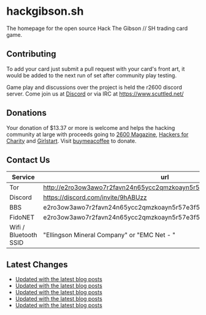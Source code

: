 # hackgibson.sh
The homepage for the open source Hack The Gibson // SH trading card game.


## Contributing

To add your card just submit a pull request with your card's front art, it would be added to the next run of set after community play testing.

Game play and discussions over the project is held the r2600 discord server. Come join us at [Discord](https://discord.com/invite/9hABUzz) or via IRC at https://www.scuttled.net/


## Donations

Your donation of $13.37 or more is welcome and helps the hacking community at large with proceeds going to [2600 Magazine](https://2600.com/), [Hackers for Charity](https://hackersforcharity.org) and [Girlstart](https://girlstart.org).  Visit [buymeacoffee](https://www.buymeacoffee.com/hackgibson.sh) to donate.


## Contact Us

Service | url
-|-
Tor | http://e2ro3ow3awo7r2favn24n65ycc2qmzkoayn5r57e3f56nvjwdcgg32ad.onion
Discord | https://discord.com/invite/9hABUzz
BBS | e2ro3ow3awo7r2favn24n65ycc2qmzkoayn5r57e3f56nvjwdcgg32ad.onion:23
FidoNET | e2ro3ow3awo7r2favn24n65ycc2qmzkoayn5r57e3f56nvjwdcgg32ad.onion:24554
Wifi / Bluetooth SSID | "Ellingson Mineral Company" or "EMC Net - <fidonet address>"

## Latest Changes
<!-- BLOG-POST-LIST:START -->
- [Updated with the latest blog posts](https://github.com/DFW2600/hackgibson.sh/commit/d3985751161ff0ea6848c5f37773fbaab009c278)
- [Updated with the latest blog posts](https://github.com/DFW2600/hackgibson.sh/commit/1cb73b4563c516c6f9f3f5a62f3dd1792eb04589)
- [Updated with the latest blog posts](https://github.com/DFW2600/hackgibson.sh/commit/31e32f37ff1e5d57386ceba7a4c90e283b5d50f7)
- [Updated with the latest blog posts](https://github.com/DFW2600/hackgibson.sh/commit/b6873f5af98255cb2e9bd6d4c8656b29f7bce142)
- [Updated with the latest blog posts](https://github.com/DFW2600/hackgibson.sh/commit/688aacede0d227cef15abcd0d1918ea5c6edf149)
<!-- BLOG-POST-LIST:END -->
